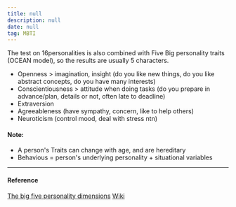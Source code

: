 ```yaml
---
title: null
description: null
date: null
tag: MBTI
---
```


The test on 16personalities is also combined with Five Big personality traits (OCEAN model), so the results are usually 5 characters.

- Openness > imagination, insight (do you like new things, do you like abstract concepts, do you have many interests)
- Conscientiousness > attitude when doing tasks (do you prepare in advance/plan, details or not, often late to deadline)
- Extraversion
- Agreeableness (have sympathy, concern, like to help others)
- Neuroticism (control mood, deal with stress ntn)

#### Note:

- A person's Traits can change with age, and are hereditary
- Behavious = person's underlying personality + situational variables

---

#### Reference

[The big five personality dimensions](https://www.verywellmind.com/the-big-five-personality-dimensions-2795422#:~:text=The%20five%20broad%20personality%20traits,how%20many%20personality%20traits%20exist) [Wiki](https://en.wikipedia.org/wiki/Big_Five_personality_traits)
